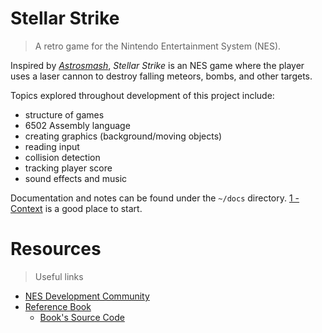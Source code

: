 # Stellar Strike
> A retro game for the Nintendo Entertainment System (NES). 

Inspired by [_Astrosmash_](https://en.wikipedia.org/wiki/Astrosmash), _Stellar Strike_ is an NES game where the player uses a laser cannon to destroy falling meteors, bombs, and other targets.

Topics explored throughout development of this project include:
- structure of games
- 6502 Assembly language
- creating graphics (background/moving objects)
- reading input
- collision detection
- tracking player score
- sound effects and music

Documentation and notes can be found under the `~/docs` directory.  [1 - Context](./docs/1_Context.md) is a good place to start.

# Resources
> Useful links

- [NES Development Community](https://www.nesdev.org/)
- [Reference Book](https://www.manning.com/books/classic-game-programming-on-the-nes)
    - [Book's Source Code](https://github.com/tony-cruise/ProgrammingGamesForTheNES)

